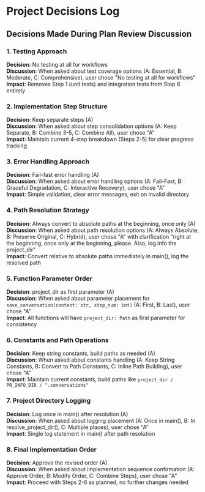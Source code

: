 # Project Decisions Log

## Decisions Made During Plan Review Discussion

### 1. Testing Approach
**Decision**: No testing at all for workflows  
**Discussion**: When asked about test coverage options (A: Essential, B: Moderate, C: Comprehensive), user chose "No testing at all for workflows"  
**Impact**: Removes Step 1 (unit tests) and integration tests from Step 6 entirely

### 2. Implementation Step Structure  
**Decision**: Keep separate steps (A)  
**Discussion**: When asked about step consolidation options (A: Keep Separate, B: Combine 3-5, C: Combine All), user chose "A"  
**Impact**: Maintain current 4-step breakdown (Steps 2-5) for clear progress tracking

### 3. Error Handling Approach
**Decision**: Fail-fast error handling (A)  
**Discussion**: When asked about error handling options (A: Fail-Fast, B: Graceful Degradation, C: Interactive Recovery), user chose "A"  
**Impact**: Simple validation, clear error messages, exit on invalid directory

### 4. Path Resolution Strategy
**Decision**: Always convert to absolute paths at the beginning, once only (A)  
**Discussion**: When asked about path resolution options (A: Always Absolute, B: Preserve Original, C: Hybrid), user chose "A" with clarification "right at the beginning, once only at the beginning, please. Also, log.info the project_dir"  
**Impact**: Convert relative to absolute paths immediately in main(), log the resolved path

### 5. Function Parameter Order
**Decision**: project_dir as first parameter (A)  
**Discussion**: When asked about parameter placement for `save_conversation(content: str, step_num: int)` (A: First, B: Last), user chose "A"  
**Impact**: All functions will have `project_dir: Path` as first parameter for consistency

### 6. Constants and Path Operations
**Decision**: Keep string constants, build paths as needed (A)  
**Discussion**: When asked about constants handling (A: Keep String Constants, B: Convert to Path Constants, C: Inline Path Building), user chose "A"  
**Impact**: Maintain current constants, build paths like `project_dir / PR_INFO_DIR / ".conversations"`

### 7. Project Directory Logging
**Decision**: Log once in main() after resolution (A)  
**Discussion**: When asked about logging placement (A: Once in main(), B: In resolve_project_dir(), C: Multiple places), user chose "A"  
**Impact**: Single log statement in main() after path resolution

### 8. Final Implementation Order
**Decision**: Approve the revised order (A)  
**Discussion**: When asked about implementation sequence confirmation (A: Approve Order, B: Modify Order, C: Combine Steps), user chose "A"  
**Impact**: Proceed with Steps 2-6 as planned, no further changes needed
